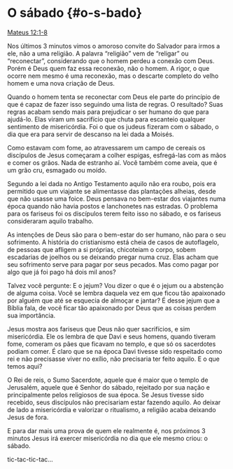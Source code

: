 # O sábado {#o-s-bado}

[Mateus 12:1-8](http://bibliaonline.com.br/acf/mt/12/1-8)

Nos últimos 3 minutos vimos o amoroso convite do Salvador para irmos a ele, não a uma religião. A palavra “religião” vem de “religar” ou “reconectar”, considerando que o homem perdeu a conexão com Deus. Porém é Deus quem faz essa reconexão, não o homem. A rigor, o que ocorre nem mesmo é uma reconexão, mas o descarte completo do velho homem e uma nova criação de Deus.

Quando o homem tenta se reconectar com Deus ele parte do princípio de que é capaz de fazer isso seguindo uma lista de regras. O resultado? Suas regras acabam sendo mais para prejudicar o ser humano do que para ajudá-lo. Elas viram um sacrifício que chuta para escanteio qualquer sentimento de misericórdia. Foi o que os judeus fizeram com o sábado, o dia que era para servir de descanso na lei dada a Moisés.

Como estavam com fome, ao atravessarem um campo de cereais os discípulos de Jesus começaram a colher espigas, esfregá-las com as mãos e comer os grãos. Nada de estranho aí. Você também come aveia, que é um grão cru, esmagado ou moído.

Segundo a lei dada no Antigo Testamento aquilo não era roubo, pois era permitido que um viajante se alimentasse das plantações alheias, desde que não usasse uma foice. Deus pensava no bem-estar dos viajantes numa época quando não havia postos e lanchonetes nas estradas. O problema para os fariseus foi os discípulos terem feito isso no sábado, e os fariseus consideraram aquilo trabalho.

As intenções de Deus são para o bem-estar do ser humano, não para o seu sofrimento. A história do cristianismo está cheia de casos de autoflagelo, de pessoas que afligem a si próprias, chicoteiam o corpo, sobem escadarias de joelhos ou se deixando pregar numa cruz. Elas acham que seu sofrimento serve para pagar por seus pecados. Mas como pagar por algo que já foi pago há dois mil anos?

Talvez você pergunte: E o jejum? Vou dizer o que é o jejum ou a abstenção de alguma coisa. Você se lembra daquela vez em que ficou tão apaixonado por alguém que até se esquecia de almoçar e jantar? É desse jejum que a Bíblia fala, de você ficar tão apaixonado por Deus que as coisas perdem sua importância.

Jesus mostra aos fariseus que Deus não quer sacrifícios, e sim misericórdia. Ele os lembra de que Davi e seus homens, quando tiveram fome, comeram os pães que ficavam no templo, e que só os sacerdotes podiam comer. É claro que se na época Davi tivesse sido respeitado como rei e não precisasse viver no exílio, não precisaria ter feito aquilo. E o que temos aqui?

O Rei de reis, o Sumo Sacerdote, aquele que é maior que o templo de Jerusalém, aquele que é Senhor do sábado, rejeitado por sua nação e principalmente pelos religiosos de sua época. Se Jesus tivesse sido recebido, seus discípulos não precisariam estar fazendo aquilo. Ao deixar de lado a misericórdia e valorizar o ritualismo, a religião acaba deixando Jesus de fora.

E para dar mais uma prova de quem ele realmente é, nos próximos 3 minutos Jesus irá exercer misericórdia no dia que ele mesmo criou: o sábado.

tic-tac-tic-tac...